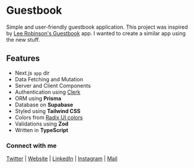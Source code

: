 # Guestbook

Simple and user-friendly guestbook application. This project was inspired by [Lee Robinson's Guestbook](https://leerob.io/guestbook) app. I wanted to create a similar app using the new stuff.

## Features

- Next.js `app` dir
- Data Fetching and Mutation
- Server and Client Components
- Authentication using [Clerk](https://clerk.dev)
- ORM using **Prisma**
- Database on **Supabase**
- Styled using **Tailwind CSS**
- Colors from [Radix UI colors](https://www.radix-ui.com/colors)
- Validations using **Zod**
- Written in **TypeScript**

### Connect with me

[Twitter](https://www.twitter.com/SameerJadav_) | [Website](https://sameerjadav.me) | [LinkedIn](https://www.linkedin.com/in/sameer-jadav) | [Instagram](https://www.instagram.com/sameerjadav._) | [Mail](mailto:sameerjadav001@gmail.com)